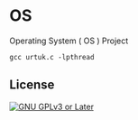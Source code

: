 # OS
Operating System ( OS ) Project

```
gcc urtuk.c -lpthread
```

## License
[![GNU GPLv3 or Later](https://www.gnu.org/graphics/gplv3-or-later.svg)](https://www.gnu.org/licenses/gpl-3.0.html)
